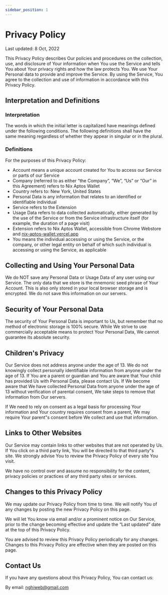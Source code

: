 ```yaml
---
sidebar_position: 1
---
```


# Privacy Policy

Last updated: 8 Oct, 2022

This Privacy Policy describes Our policies and procedures on the collection, use, and disclosure of Your information when You use the Service and tells You about Your privacy rights and how the law protects You. We use Your Personal data to provide and improve the Service. By using the Service, You agree to the collection and use of information in accordance with this Privacy Policy.

## Interpretation and Definitions

### Interpretation

The words in which the initial letter is capitalized have meanings defined under the following conditions. The following definitions shall have the same meaning regardless of whether they appear in singular or in the plural.

### Definitions

For the purposes of this Privacy Policy:

- Account means a unique account created for You to access our Service or parts of our Service
- Company (referred to as either “the Company”, “We”, “Us” or “Our” in this Agreement) refers to Nix Aptos  Wallet
- Country refers to: New York, United States
- Personal Data is any information that relates to an identified or identifiable individual
- Service refers to the Extension
- Usage Data refers to data collected automatically, either generated by the use of the Service or from the Service infrastructure itself (for example, the duration of a page visit)
- Extension refers to Nix Aptos  Wallet, accessible from Chrome Webstore and [nix-aptos-wallet.vercel.app](https://nix-aptos-wallet.vercel.app/)
- You means the individual accessing or using the Service, or the company, or other legal entity on behalf of which such individual is accessing or using the Service, as applicable

## Collecting and Using Your Personal Data

We do NOT save any Personal Data or Usage Data of any user using our Service. The only data that we store is the mnemonic seed phrase of Your Account. This is also only stored in your local browser storage and is encrypted. We do not save this information on our servers.

## Security of Your Personal Data

The security of Your Personal Data is important to Us, but remember that no method of electronic storage is 100% secure. While We strive to use commercially acceptable means to protect Your Personal Data, We cannot guarantee its absolute security.

## Children's Privacy

Our Service does not address anyone under the age of 13. We do not knowingly collect personally identifiable information from anyone under the age of 13. If You are a parent or guardian and You are aware that Your child has provided Us with Personal Data, please contact Us. If We become aware that We have collected Personal Data from anyone under the age of 13 without verification of parental consent, We take steps to remove that information from Our servers.

If We need to rely on consent as a legal basis for processing Your information and Your country requires consent from a parent, We may require Your parent"s consent before We collect and use that information.

## Links to Other Websites

Our Service may contain links to other websites that are not operated by Us. If You click on a third party link, You will be directed to that third party"s site. We strongly advise You to review the Privacy Policy of every site You visit.

We have no control over and assume no responsibility for the content, privacy policies or practices of any third party sites or services.

## Changes to this Privacy Policy

We may update our Privacy Policy from time to time. We will notify You of any changes by posting the new Privacy Policy on this page.

We will let You know via email and/or a prominent notice on Our Service, prior to the change becoming effective and update the “Last updated” date at the top of this Privacy Policy.

You are advised to review this Privacy Policy periodically for any changes. Changes to this Privacy Policy are effective when they are posted on this page.

## Contact Us

If you have any questions about this Privacy Policy, You can contact us:

By email: nghiweb@gmail.com

